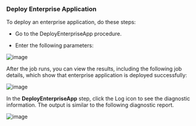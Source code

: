 ### Deploy Enterprise Application

To deploy an enterprise application, do these steps:

* Go to the DeployEnterpriseApp procedure. 

* Enter the following parameters: 

![image](images/DeployEnterpriseApp/EC-WebSphereDeployEnterpriseApp2.png)


After the job runs, you can view the results, including the following job details, which show that
enterprise application is deployed successfully:

![image](images/DeployEnterpriseApp/EC-WebSphereDeployEnterpriseApp3.png)

In the **DeployEnterpriseApp** step, click the Log icon
to see the diagnostic information. The output is similar to
the following diagnostic
report.

![image](images/DeployEnterpriseApp/EC-WebSphereDeployEnterpriseApp4.png)
